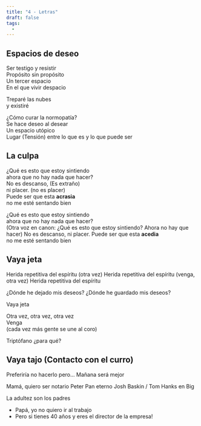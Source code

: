 ```yaml
---
title: "4 - Letras"
draft: false
tags:
  -
---
```

## Espacios de deseo

Ser testigo y resistir  
Propósito sin propósito  
Un tercer espacio  
En el que vivir despacio

Treparé las nubes  
y existiré

¿Cómo curar la normopatía?  
Se hace deseo al desear  
Un espacio utópico  
Lugar (Tensión) entre lo que es y lo que puede ser

## La culpa

¿Qué es esto que estoy sintiendo  
ahora que no hay nada que hacer?  
No es descanso, (Es extraño)  
ni placer. (no es placer)  
Puede ser que esta **acrasia**  
no me esté sentando bien

¿Qué es esto que estoy sintiendo  
ahora que no hay nada que hacer?  
  (Otra voz en canon:
  ¿Qué es esto que estoy sintiendo?
  Ahora no hay que hacer)
No es descanso,
ni placer.
Puede ser que esta **acedia**  
no me esté sentando bien

## Vaya jeta

Herida repetitiva del espíritu (otra vez)
Herida repetitiva del espíritu (venga, otra vez)
Herida repetitiva del espíritu

¿Dónde he dejado mis deseos?
¿Dónde he guardado mis deseos?

Vaya jeta

Otra vez, otra vez, otra vez  
Venga  
(cada vez más gente se une al coro)

Triptófano ¿para qué?

## Vaya tajo (Contacto con el curro)

Preferiría no hacerlo pero...
Mañana será mejor

Mamá, quiero ser notario
Peter Pan eterno
Josh Baskin / Tom Hanks en Big

La adultez son los padres

- Papá, yo no quiero ir al trabajo
- Pero si tienes 40 años y eres el director de la empresa!